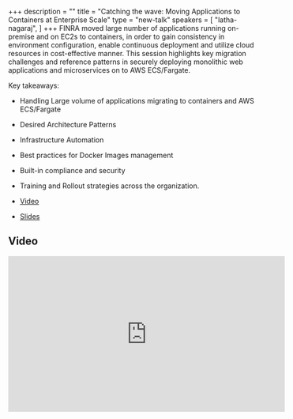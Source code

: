 +++
description = ""
title = "Catching the wave: Moving Applications to Containers at Enterprise Scale"
type = "new-talk"
speakers = [
        "latha-nagaraj",
]
+++
FINRA moved large number of applications running on-premise and on EC2s to containers, in order to gain consistency in environment configuration, enable continuous deployment and utilize cloud resources in cost-effective manner.  This session highlights key migration challenges and reference patterns in securely deploying monolithic web applications and microservices on to AWS ECS/Fargate.

Key takeaways:

* Handling Large volume of applications migrating to containers and AWS ECS/Fargate
* Desired Architecture Patterns
* Infrastructure Automation
* Best practices for Docker Images management 
* Built-in compliance and security 
* Training and Rollout strategies across the organization.

* [Video](https://youtu.be/LIogl8EYN00)
* [Slides](https://drive.google.com/open?id=1IicFQ1Jh4ff5jE_iYWE3cWaFNEu5RGaE)

## Video

<iframe width="560" height="315" src="https://www.youtube.com/embed/LIogl8EYN00" frameborder="0" allow="accelerometer; autoplay; encrypted-media; gyroscope; picture-in-picture" allowfullscreen></iframe>